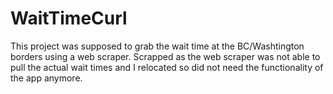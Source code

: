 # WaitTimeCurl

This project was supposed to grab the wait time at the BC/Washtington borders using a web scraper. Scrapped as the web scraper was not able to pull the actual wait times and I relocated so did not need the functionality of the app anymore.

